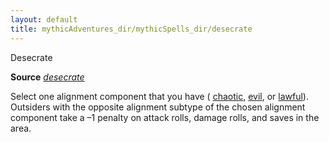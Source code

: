 ```yaml
---
layout: default
title: mythicAdventures_dir/mythicSpells_dir/desecrate
---
```

Desecrate

**Source** [_desecrate_](../spells_dir/desecrate#_desecrate)

Select one alignment component that you have ( [chaotic](../monsters_dir/creatureTypes#_chaotic-subtype), [evil](../monsters_dir/creatureTypes#_evil-subtype), or [lawful](../monsters_dir/creatureTypes#_lawful-subtype)). Outsiders with the opposite alignment subtype of the chosen alignment component take a –1 penalty on attack rolls, damage rolls, and saves in the area.


